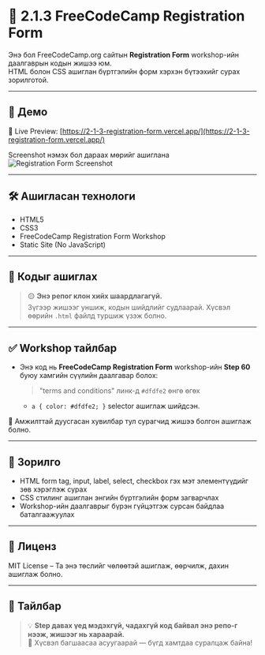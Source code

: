 # 📝 2.1.3 FreeCodeCamp Registration Form

Энэ бол FreeCodeCamp.org сайтын **Registration Form** workshop-ийн даалгаврын кодын жишээ юм.  
HTML болон CSS ашиглан бүртгэлийн форм хэрхэн бүтээхийг сурах зорилготой.

---

## 📸 Демо

🔗 Live Preview: [https://2-1-3-registration-form.vercel.app/](https://2-1-3-registration-form.vercel.app/)

 Screenshot нэмэх бол дараах мөрийг ашиглана
![Registration Form Screenshot](assets/form-screenshot.png)


---

## 🛠 Ашигласан технологи

- HTML5  
- CSS3  
- FreeCodeCamp Registration Form Workshop  
- Static Site (No JavaScript)

---

## 📂 Кодыг ашиглах

> 🟡 **Энэ репог клон хийх шаардлагагүй.**  
> Зүгээр жишээг уншиж, кодын шийдлийг судлаарай. Хүсвэл өөрийн `.html` файлд туршиж үзэж болно.

---

## ✅ Workshop тайлбар

- Энэ код нь **FreeCodeCamp Registration Form** workshop-ийн **Step 60** буюу хамгийн сүүлийн даалгавар болох:
  > "terms and conditions" линк-д `#dfdfe2` өнгө өгөх
  - `a { color: #dfdfe2; }` selector ашиглаж шийдсэн.

🎉 Амжилттай дуусгасан хувилбар тул сурагчид жишээ болгон ашиглаж болно.

---

## 🧠 Зорилго

- HTML form tag, input, label, select, checkbox гэх мэт элементүүдийг зөв хэрэглэж сурах  
- CSS стилинг ашиглан энгийн бүртгэлийн форм загварчлах  
- Workshop-ийн даалгаврыг бүрэн гүйцэтгэж сурсан байдлаа баталгаажуулах

---

## 🪪 Лиценз

MIT License – Та энэ төслийг чөлөөтэй ашиглаж, өөрчилж, дахин ашиглаж болно.


---

## 📝 Тайлбар

> 💡 **Step давах үед мэдэхгүй, чадахгүй код байвал энэ репо-г нээж, жишээг нь хараарай.**  
> 🤝 Хүсвэл багшаасаа асуугаарай — бүгд хамтдаа суралцаж байна!
